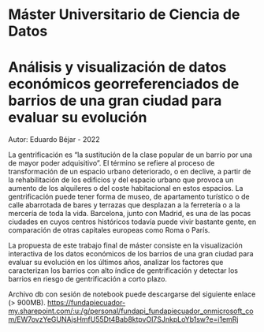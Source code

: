 # Máster Universitario de Ciencia de Datos

# Análisis y visualización de datos económicos georreferenciados de barrios de una gran ciudad para evaluar su evolución
Autor: Eduardo Béjar - 2022

La gentrificación es “la sustitución de la clase popular de un barrio por una de mayor poder adquisitivo”. El término se refiere al proceso de transformación de un espacio urbano deteriorado, o en declive, a partir de la rehabilitación de los edificios y del espacio urbano que provoca un aumento de los alquileres o del coste habitacional en estos espacios. La gentrificación puede tener forma de museo, de apartamento turístico o de calle abarrotada de bares y terrazas que desplazan a la ferretería o a la mercería de toda la vida. Barcelona, junto con Madrid, es una de las pocas ciudades en cuyos centros históricos todavía puede vivir bastante gente, en comparación de otras capitales europeas como Roma o París.

La propuesta de este trabajo final de máster consiste en la visualización interactiva de los datos económicos de los barrios de una gran ciudad para evaluar su evolución en los últimos años, analizar los factores que caracterizan los barrios con alto índice de gentrificación y detectar los barrios en riesgo de gentrificación a corto plazo.

Archivo db con sesión de notebook puede descargarse del siguiente enlace (> 900MB).
https://fundapiecuador-my.sharepoint.com/:u:/g/personal/fundapi_fundapiecuador_onmicrosoft_com/EW7ovzYeGUNAjsHmfU55Dt4Bab8ktpvOl7SJnkpLoYb1sw?e=i1emRj

